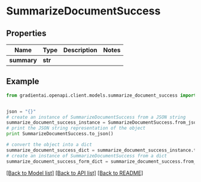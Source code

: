 # SummarizeDocumentSuccess


## Properties
Name | Type | Description | Notes
------------ | ------------- | ------------- | -------------
**summary** | **str** |  | 

## Example

```python
from gradientai.openapi.client.models.summarize_document_success import SummarizeDocumentSuccess


json = "{}"
# create an instance of SummarizeDocumentSuccess from a JSON string
summarize_document_success_instance = SummarizeDocumentSuccess.from_json(json)
# print the JSON string representation of the object
print SummarizeDocumentSuccess.to_json()

# convert the object into a dict
summarize_document_success_dict = summarize_document_success_instance.to_dict()
# create an instance of SummarizeDocumentSuccess from a dict
summarize_document_success_form_dict = summarize_document_success.from_dict(summarize_document_success_dict)
```
[[Back to Model list]](../README.md#documentation-for-models) [[Back to API list]](../README.md#documentation-for-api-endpoints) [[Back to README]](../README.md)


